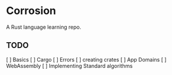 # Corrosion
A Rust language learning repo.
## TODO
[ ] Basics
[ ] Cargo
[ ] Errors
[ ] creating crates
[ ] App Domains
    [ ] WebAssembly
[ ] Implementing Standard algorithms